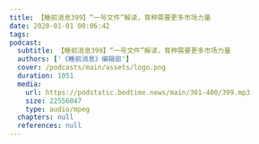 ```yaml
---
title: 【睡前消息399】“一号文件”解读，育种需要更多市场力量
date: 2020-01-01 00:06:42
tags:
podcast:
  subtitle: 【睡前消息399】“一号文件”解读，育种需要更多市场力量
  authors: ['《睡前消息》编辑部']
  cover: /podcasts/main/assets/logo.png
  duration: 1051
  media:
    url: https://podstatic.bedtime.news/main/301-400/399.mp3
    size: 22556047
    type: audio/mpeg
  chapters: null
  references: null
---
```


